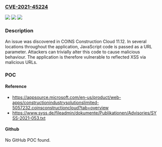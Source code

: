 ### [CVE-2021-45224](https://cve.mitre.org/cgi-bin/cvename.cgi?name=CVE-2021-45224)
![](https://img.shields.io/static/v1?label=Product&message=n%2Fa&color=blue)
![](https://img.shields.io/static/v1?label=Version&message=n%2Fa&color=blue)
![](https://img.shields.io/static/v1?label=Vulnerability&message=n%2Fa&color=brighgreen)

### Description

An issue was discovered in COINS Construction Cloud 11.12. In several locations throughout the application, JavaScript code is passed as a URL parameter. Attackers can trivially alter this code to cause malicious behaviour. The application is therefore vulnerable to reflected XSS via malicious URLs.

### POC

#### Reference
- https://appsource.microsoft.com/en-us/product/web-apps/constructionindustrysolutionslimited-5057232.coinsconstructioncloud?tab=overview
- https://www.syss.de/fileadmin/dokumente/Publikationen/Advisories/SYSS-2021-053.txt

#### Github
No GitHub POC found.

